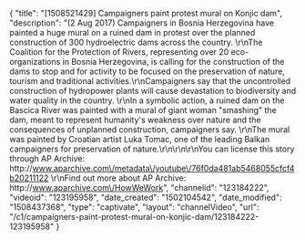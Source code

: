 {
    "title": "[1508521429] Campaigners paint protest mural on Konjic dam",
    "description": "(2 Aug 2017) Campaigners in Bosnia Herzegovina have painted a huge mural on a ruined dam in protest over the planned construction of 300 hydroelectric dams across the country. \r\nThe Coalition for the Protection of Rivers, representing over 20 eco-organizations in Bosnia Herzegovina, is calling for the construction of the dams to stop and for activity to be focused on the preservation of nature, tourism and traditional activities.\r\nCampaigners say that the uncontrolled construction of hydropower plants will cause devastation to biodiversity and water quality in the country. \r\nIn a symbolic action, a ruined dam on the Bascica River was painted with a mural of giant woman \"smashing\" the dam, meant to represent humanity's weakness over nature and the consequences of unplanned construction, campaigners say. \r\nThe mural was painted by Croatian artist Luka Tomac, one of the leading Balkan campaigners for preservation of nature.\r\n\r\n\r\nYou can license this story through AP Archive: http:\/\/www.aparchive.com\/metadata\/youtube\/76f0da481ab5468055cfcf4b20211122 \r\nFind out more about AP Archive: http:\/\/www.aparchive.com\/HowWeWork",
    "channelid": "123184222",
    "videoid": "123195958",
    "date_created": "1502104542",
    "date_modified": "1508437368",
    "type": "captivate",
    "layout": "channelVideo",
    "url": "\/c1\/campaigners-paint-protest-mural-on-konjic-dam\/123184222-123195958"
}